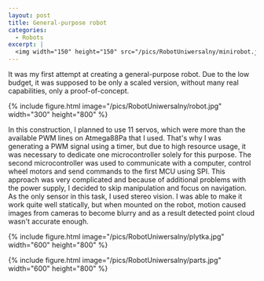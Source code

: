 ```yaml
---
layout: post
title: General-purpose robot
categories:
  - Robots
excerpt: |
  <img width="150" height="150" src="/pics/RobotUniwersalny/minirobot.jpg">
---
```


It was my first attempt at creating a general-purpose robot. Due to the low budget, it was supposed to be only a scaled version, without many real capabilities, only a proof-of-concept. 

{% include figure.html image="/pics/RobotUniwersalny/robot.jpg" width="300" height="800" %}

In this construction, I planned to use 11 servos, which were more than the available PWM lines on Atmega88Pa that I used. That's why I was generating a PWM signal using a timer, but due to high resource usage, it was necessary to dedicate one microcontroller solely for this purpose. The second microcontroller was used to communicate with a computer, control wheel motors and send commands to the first MCU using SPI. This approach was very complicated and because of additional problems with the power supply, I decided to skip manipulation and focus on navigation. As the only sensor in this task, I used stereo vision. I was able to make it work quite well statically, but when mounted on the robot, motion caused images from cameras to become blurry and as a result detected point cloud wasn't accurate enough.

{% include figure.html image="/pics/RobotUniwersalny/plytka.jpg" width="600" height="800" %}

{% include figure.html image="/pics/RobotUniwersalny/parts.jpg" width="600" height="800" %}
